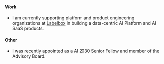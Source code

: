 #### Work

- I am currently supporting platform and product engineering organizations at [Labelbox](https://labelbox.com) in building a data-centric AI Platform and AI SaaS products.

#### Other

- I was recently appointed as a AI 2030 Senior Fellow and member of the Advisory Board.

